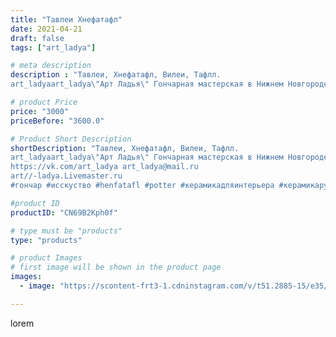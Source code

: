 ```yaml
---
title: "Тавлеи Хнефатафл"
date: 2021-04-21
draft: false
tags: ["art_ladya"]

# meta description
description : "Тавлеи, Хнефатафл, Вилеи, Тафлл. 
art_ladyaart_ladya\"Арт Ладья\" Гончарная мастерская в Нижнем Новгороде. Изготовление керамики и мастер//-классы по обучению. "

# product Price
price: "3000"
priceBefore: "3600.0"

# Product Short Description
shortDescription: "Тавлеи, Хнефатафл, Вилеи, Тафлл. 
art_ladyaart_ladya\"Арт Ладья\" Гончарная мастерская в Нижнем Новгороде. Изготовление керамики и мастер//-классы по обучению. 
https://vk.com/art_ladya art_ladya@mail.ru 
art//-ladya.Livemaster.ru
#гончар #исскуство #henfatafl #potter #керамикадляинтерьера #керамикаручнаяработа #гончарнаямастерская #serpent #handmade #exclusive #керамика #гончарнаяпосуда #эксклюзивнаякерамика #painter #boardgame #game #decor #ceramics #chess #ceramics #тавлеи #древняяигра #ceramicarte #шахматы #настольныеигры #clay #хнефатафл #ancientgame #авторскаякерамика"

#product ID
productID: "CN69B2Kph0f"

# type must be "products"
type: "products"

# product Images
# first image will be shown in the product page
images:
  - image: "https://scontent-frt3-1.cdninstagram.com/v/t51.2885-15/e35/175722253_183618376920222_2894339930881192085_n.jpg?_nc_ht=scontent-frt3-1.cdninstagram.com&_nc_cat=106&_nc_ohc=YS1mpRosTwkAX_14-1q&edm=APU89FABAAAA&ccb=7-4&oh=a2918488089789d10e9e63656c365e5c&oe=612B3DFD&_nc_sid=86f79a&ig_cache_key=MjU1NjYyNDE0NjIwMzU0ODk1OQ%3D%3D.2-ccb7-4"

---
```

lorem

